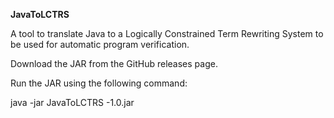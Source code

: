 **JavaToLCTRS**

A tool to translate Java to a Logically Constrained Term Rewriting System to be used for automatic program verification.

Download the JAR from the GitHub releases page.

Run the JAR using the following command:

java -jar JavaToLCTRS -1.0.jar
